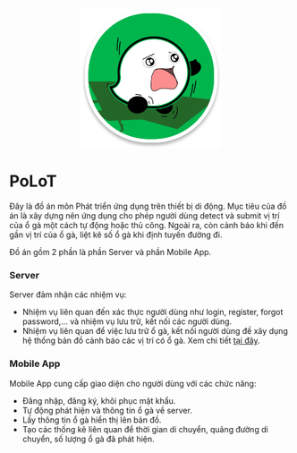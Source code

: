 <p align="center">
  <img src="PoLoT/logo.png" alt="Welcome" width="50%" />
</p>

# PoLoT

Đây là đồ án môn Phát triển ứng dụng trên thiết bị di động. Mục tiêu của đồ án là xây dựng nên ứng dụng cho phép người dùng detect và submit vị trí của ổ gà một cách tự động hoặc thủ công. Ngoài ra, còn cảnh báo khi đến gần vị trí của ổ gà, liệt kê số ổ gà khi định tuyến đường đi.

Đồ án gồm 2 phần là phần Server và phần Mobile App.

### Server

Server đảm nhận các nhiệm vụ:

- Nhiệm vụ liên quan đến xác thực người dùng như login, register, forgot password,... và nhiệm vụ lưu trữ, kết nối các người dùng.
- Nhiệm vụ liên quan để việc lưu trữ ổ gà, kết nối người dùng đề xây dụng hệ thống bản đồ cảnh báo các vị trí có ổ gà.
  Xem chi tiết [tại đây](https://github.com/LongLeeeee/NT118.P12/tree/main/nodejs_server).

### Mobile App

Mobile App cung cấp giao diện cho người dùng với các chức năng:

- Đăng nhập, đăng ký, khôi phục mật khẩu.
- Tự động phát hiện và thông tin ổ gà về server.
- Lấy thông tin ổ gà hiển thị lên bản đồ.
- Tạo các thống kê liên quan để thời gian di chuyển, quãng đường di chuyển, số lượng ổ gà đã phát hiện.
